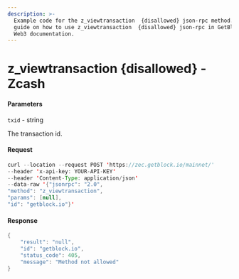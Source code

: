 ```yaml
---
description: >-
  Example code for the z_viewtransaction  {disallowed} json-rpc method. Сomplete
  guide on how to use z_viewtransaction  {disallowed} json-rpc in GetBlock.io
  Web3 documentation.
---
```


# z\_viewtransaction {disallowed} - Zcash

#### Parameters

`txid` - string

The transaction id.

#### Request

```java
curl --location --request POST 'https://zec.getblock.io/mainnet/' 
--header 'x-api-key: YOUR-API-KEY' 
--header 'Content-Type: application/json' 
--data-raw '{"jsonrpc": "2.0",
"method": "z_viewtransaction",
"params": [null],
"id": "getblock.io"}'
```

#### Response

```java
{
    "result": "null",
    "id": "getblock.io",
    "status_code": 405,
    "message": "Method not allowed"
}
```

